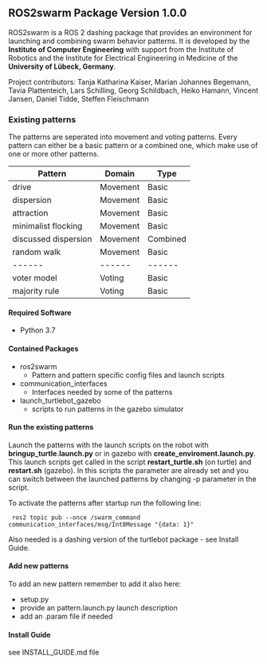 ## **ROS2swarm Package Version 1.0.0**

ROS2swarm is a ROS 2 dashing package that provides an environment for launching and combining swarm behavior patterns. 
It is developed by the **Institute of Computer Engineering** with support from the Institute of Robotics and the Institute for Electrical Engineering in Medicine of the **University of Lübeck, Germany**. 

Project contributors: Tanja Katharina Kaiser, Marian Johannes Begemann, Tavia Plattenteich, Lars Schilling, Georg Schildbach, Heiko Hamann, Vincent Jansen, Daniel Tidde, Steffen Fleischmann  

### **Existing patterns**

The patterns are seperated into movement and voting patterns.
Every pattern can either be a basic pattern or a combined one, which make use of one or more other patterns.

| Pattern                  | Domain   | Type | 
| ------                   | ------   | ------  |
| drive                    | Movement | Basic    | 
| dispersion               | Movement | Basic    | 
| attraction               | Movement | Basic    | 
| minimalist flocking      | Movement | Basic    | 
| discussed dispersion | Movement | Combined | 
| random walk | Movement | Basic | 
| ------                   | ------   | ------   | 
| voter model              | Voting   | Basic    | 
| majority rule            | Voting   | Basic    | 



#### **Required Software**
* Python 3.7

#### **Contained Packages**
* ros2swarm
    * Pattern and pattern specific config files and launch scripts
* communication_interfaces
    * Interfaces needed by some of the patterns
* launch_turtlebot_gazebo
    * scripts to run patterns in the gazebo simulator 

#### **Run the existing patterns**
Launch the patterns with the launch scripts on the robot with **bringup_turtle.launch.py** or
in gazebo with **create_enviroment.launch.py**.
This launch scripts get called in the script **restart_turtle.sh** (on turtle) 
and **restart.sh** (gazebo). In this scripts the parameter are already set and 
you can switch between the launched patterns by changing -p parameter in the script.

To activate the patterns after startup run the following line:
```
 ros2 topic pub --once /swarm_command communication_interfaces/msg/Int8Message "{data: 1}"
```

Also needed is a dashing version of the turtlebot package - see Install Guide.

#### **Add new patterns**
To add an new pattern remember to add it also here:
* setup.py
* provide an pattern.launch.py launch description
* add an .param file if needed 

#### **Install Guide** 

see INSTALL_GUIDE.md file

